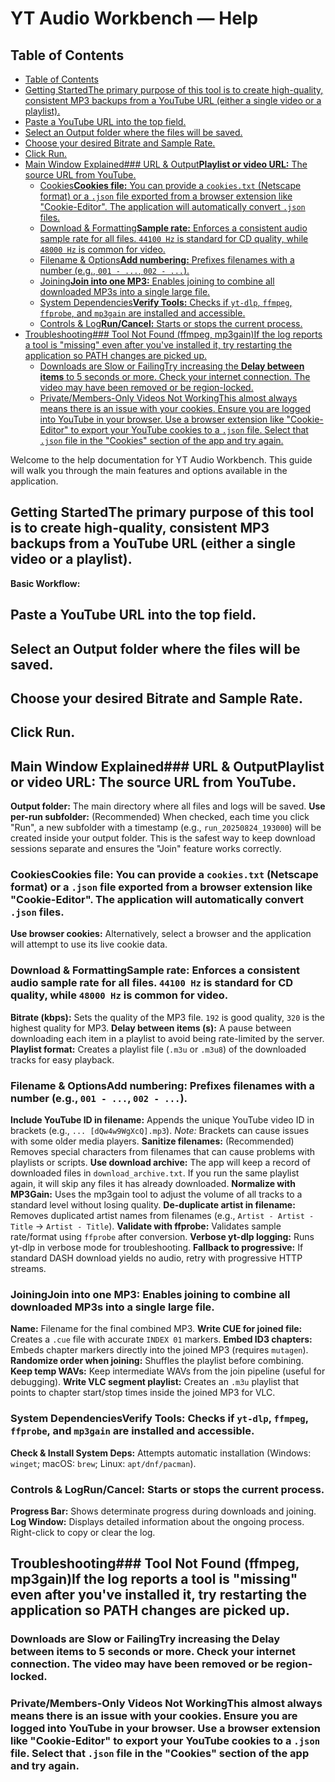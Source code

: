# YT Audio Workbench — Help

## Table of Contents
- [Table of Contents](#table-of-contents)
- [Getting StartedThe primary purpose of this tool is to create high-quality, consistent MP3 backups from a YouTube URL (either a single video or a playlist).](#getting-startedthe-primary-purpose-of-this-tool-is-to-create-high-quality-consistent-mp3-backups-from-a-youtube-url-either-a-single-video-or-a-playlist)
- [Paste a YouTube URL into the top field.](#paste-a-youtube-url-into-the-top-field)
- [Select an Output folder where the files will be saved.](#select-an-output-folder-where-the-files-will-be-saved)
- [Choose your desired Bitrate and Sample Rate.](#choose-your-desired-bitrate-and-sample-rate)
- [Click Run.](#click-run)
- [Main Window Explained### URL & Output**Playlist or video URL:** The source URL from YouTube.](#main-window-explained-url-outputplaylist-or-video-url-the-source-url-from-youtube)
  - [Cookies**Cookies file:** You can provide a `cookies.txt` (Netscape format) or a `.json` file exported from a browser extension like "Cookie-Editor". The application will automatically convert `.json` files.](#cookiescookies-file-you-can-provide-a-cookiestxt-netscape-format-or-a-json-file-exported-from-a-browser-extension-like-cookie-editor-the-application-will-automatically-convert-json-files)
  - [Download & Formatting**Sample rate:** Enforces a consistent audio sample rate for all files. `44100 Hz` is standard for CD quality, while `48000 Hz` is common for video.](#download-formattingsample-rate-enforces-a-consistent-audio-sample-rate-for-all-files-44100-hz-is-standard-for-cd-quality-while-48000-hz-is-common-for-video)
  - [Filename & Options**Add numbering:** Prefixes filenames with a number (e.g., `001 - ...`, `002 - ...`).](#filename-optionsadd-numbering-prefixes-filenames-with-a-number-eg-001---002---)
  - [Joining**Join into one MP3:** Enables joining to combine all downloaded MP3s into a single large file.](#joiningjoin-into-one-mp3-enables-joining-to-combine-all-downloaded-mp3s-into-a-single-large-file)
  - [System Dependencies**Verify Tools:** Checks if `yt-dlp`, `ffmpeg`, `ffprobe`, and `mp3gain` are installed and accessible.](#system-dependenciesverify-tools-checks-if-yt-dlp-ffmpeg-ffprobe-and-mp3gain-are-installed-and-accessible)
  - [Controls & Log**Run/Cancel:** Starts or stops the current process.](#controls-logruncancel-starts-or-stops-the-current-process)
- [Troubleshooting### Tool Not Found (ffmpeg, mp3gain)If the log reports a tool is "missing" even after you've installed it, try restarting the application so PATH changes are picked up.](#troubleshooting-tool-not-found-ffmpeg-mp3gainif-the-log-reports-a-tool-is-missing-even-after-youve-installed-it-try-restarting-the-application-so-path-changes-are-picked-up)
  - [Downloads are Slow or FailingTry increasing the **Delay between items** to 5 seconds or more. Check your internet connection. The video may have been removed or be region-locked.](#downloads-are-slow-or-failingtry-increasing-the-delay-between-items-to-5-seconds-or-more-check-your-internet-connection-the-video-may-have-been-removed-or-be-region-locked)
  - [Private/Members-Only Videos Not WorkingThis almost always means there is an issue with your cookies. Ensure you are logged into YouTube in your browser. Use a browser extension like "Cookie-Editor" to export your YouTube cookies to a `.json` file. Select that `.json` file in the "Cookies" section of the app and try again.](#privatemembers-only-videos-not-workingthis-almost-always-means-there-is-an-issue-with-your-cookies-ensure-you-are-logged-into-youtube-in-your-browser-use-a-browser-extension-like-cookie-editor-to-export-your-youtube-cookies-to-a-json-file-select-that-json-file-in-the-cookies-section-of-the-app-and-try-again)

Welcome to the help documentation for YT Audio Workbench. This guide will walk you through the main features and options available in the application.

## Getting StartedThe primary purpose of this tool is to create high-quality, consistent MP3 backups from a YouTube URL (either a single video or a playlist).

**Basic Workflow:**
## Paste a YouTube URL into the top field.
## Select an Output folder where the files will be saved.
## Choose your desired Bitrate and Sample Rate.
## Click Run.

## Main Window Explained### URL & Output**Playlist or video URL:** The source URL from YouTube.
**Output folder:** The main directory where all files and logs will be saved.
**Use per-run subfolder:** (Recommended) When checked, each time you click "Run", a new subfolder with a timestamp (e.g., `run_20250824_193000`) will be created inside your output folder. This is the safest way to keep download sessions separate and ensures the "Join" feature works correctly.

### Cookies**Cookies file:** You can provide a `cookies.txt` (Netscape format) or a `.json` file exported from a browser extension like "Cookie-Editor". The application will automatically convert `.json` files.
**Use browser cookies:** Alternatively, select a browser and the application will attempt to use its live cookie data.

### Download & Formatting**Sample rate:** Enforces a consistent audio sample rate for all files. `44100 Hz` is standard for CD quality, while `48000 Hz` is common for video.
**Bitrate (kbps):** Sets the quality of the MP3 file. `192` is good quality, `320` is the highest quality for MP3.
**Delay between items (s):** A pause between downloading each item in a playlist to avoid being rate-limited by the server.
**Playlist format:** Creates a playlist file (`.m3u` or `.m3u8`) of the downloaded tracks for easy playback.

### Filename & Options**Add numbering:** Prefixes filenames with a number (e.g., `001 - ...`, `002 - ...`).
**Include YouTube ID in filename:** Appends the unique YouTube video ID in brackets (e.g., `... [dQw4w9WgXcQ].mp3`). *Note:* Brackets can cause issues with some older media players.
**Sanitize filenames:** (Recommended) Removes special characters from filenames that can cause problems with playlists or scripts.
**Use download archive:** The app will keep a record of downloaded files in `download_archive.txt`. If you run the same playlist again, it will skip any files it has already downloaded.
**Normalize with MP3Gain:** Uses the mp3gain tool to adjust the volume of all tracks to a standard level without losing quality.
**De-duplicate artist in filename:** Removes duplicated artist names from filenames (e.g., `Artist - Artist - Title` → `Artist - Title`).
**Validate with ffprobe:** Validates sample rate/format using `ffprobe` after conversion.
**Verbose yt-dlp logging:** Runs yt-dlp in verbose mode for troubleshooting.
**Fallback to progressive:** If standard DASH download yields no audio, retry with progressive HTTP streams.

### Joining**Join into one MP3:** Enables joining to combine all downloaded MP3s into a single large file.
**Name:** Filename for the final combined MP3.
**Write CUE for joined file:** Creates a `.cue` file with accurate `INDEX 01` markers.
**Embed ID3 chapters:** Embeds chapter markers directly into the joined MP3 (requires `mutagen`).
**Randomize order when joining:** Shuffles the playlist before combining.
**Keep temp WAVs:** Keep intermediate WAVs from the join pipeline (useful for debugging).
**Write VLC segment playlist:** Creates an `.m3u` playlist that points to chapter start/stop times inside the joined MP3 for VLC.

### System Dependencies**Verify Tools:** Checks if `yt-dlp`, `ffmpeg`, `ffprobe`, and `mp3gain` are installed and accessible.
**Check & Install System Deps:** Attempts automatic installation (Windows: `winget`; macOS: `brew`; Linux: `apt/dnf/pacman`).

### Controls & Log**Run/Cancel:** Starts or stops the current process.
**Progress Bar:** Shows determinate progress during downloads and joining.
**Log Window:** Displays detailed information about the ongoing process. Right-click to copy or clear the log.

## Troubleshooting### Tool Not Found (ffmpeg, mp3gain)If the log reports a tool is "missing" even after you've installed it, try restarting the application so PATH changes are picked up.

### Downloads are Slow or FailingTry increasing the **Delay between items** to 5 seconds or more. Check your internet connection. The video may have been removed or be region-locked.

### Private/Members-Only Videos Not WorkingThis almost always means there is an issue with your cookies. Ensure you are logged into YouTube in your browser. Use a browser extension like "Cookie-Editor" to export your YouTube cookies to a `.json` file. Select that `.json` file in the "Cookies" section of the app and try again.
